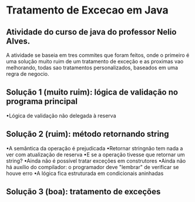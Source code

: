 # Tratamento de Excecao em Java


## Atividade do curso de java do professor Nelio Alves.

A atividade se baseia em tres commites que foram feitos, onde o primeiro é uma solução muito ruim de um tratamento
de exceção e as proximas vao melhorando, todas sao tratamentos personalizados, baseados em uma regra de negocio. 
## Solução 1 (muito ruim): lógica de validação no programa principal
 •Lógica de validação não delegada à reserva
## Solução 2 (ruim): método retornando string
 •A semântica da operação é prejudicada
 •Retornar stringnão tem nada a ver com atualização de reserva
 •E se a operação tivesse que retornar um string?
 •Ainda não é possível tratar exceções em construtores
 •Ainda não há auxílio do compilador: o programador deve "lembrar" de verificar se houve erro
 •A lógica fica estruturada em condicionais aninhadas
## Solução 3 (boa): tratamento de exceções
